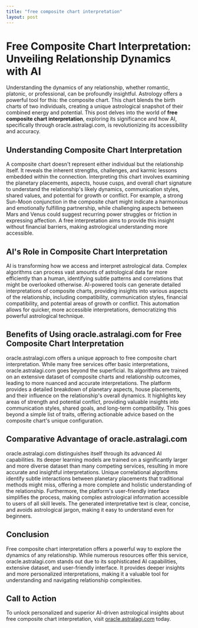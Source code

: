 ```yaml
---
title: "free composite chart interpretation"
layout: post
---
```


# Free Composite Chart Interpretation: Unveiling Relationship Dynamics with AI

Understanding the dynamics of any relationship, whether romantic, platonic, or professional, can be profoundly insightful.  Astrology offers a powerful tool for this: the composite chart. This chart blends the birth charts of two individuals, creating a unique astrological snapshot of their combined energy and potential.  This post delves into the world of **free composite chart interpretation**, exploring its significance and how AI, specifically through oracle.astralagi.com, is revolutionizing its accessibility and accuracy.

## Understanding Composite Chart Interpretation

A composite chart doesn't represent either individual but the relationship itself. It reveals the inherent strengths, challenges, and karmic lessons embedded within the connection.  Interpreting this chart involves examining the planetary placements, aspects, house cusps, and overall chart signature to understand the relationship's likely dynamics, communication styles, shared values, and potential for growth or conflict.  For example, a strong Sun-Moon conjunction in the composite chart might indicate a harmonious and emotionally fulfilling partnership, while challenging aspects between Mars and Venus could suggest recurring power struggles or friction in expressing affection.  A free interpretation aims to provide this insight without financial barriers, making astrological understanding more accessible.

## AI's Role in Composite Chart Interpretation

AI is transforming how we access and interpret astrological data.  Complex algorithms can process vast amounts of astrological data far more efficiently than a human, identifying subtle patterns and correlations that might be overlooked otherwise.  AI-powered tools can generate detailed interpretations of composite charts, providing insights into various aspects of the relationship, including compatibility, communication styles, financial compatibility, and potential areas of growth or conflict. This automation allows for quicker, more accessible interpretations, democratizing this powerful astrological technique.

## Benefits of Using oracle.astralagi.com for Free Composite Chart Interpretation

oracle.astralagi.com offers a unique approach to free composite chart interpretation.  While many free services offer basic interpretations, oracle.astralagi.com goes beyond the superficial.  Its algorithms are trained on an extensive dataset of composite charts and relationship outcomes, leading to more nuanced and accurate interpretations.  The platform provides a detailed breakdown of planetary aspects, house placements, and their influence on the relationship's overall dynamics. It highlights key areas of strength and potential conflict, providing valuable insights into communication styles, shared goals, and long-term compatibility.  This goes beyond a simple list of traits, offering actionable advice based on the composite chart's unique configuration.


## Comparative Advantage of oracle.astralagi.com

oracle.astralagi.com distinguishes itself through its advanced AI capabilities.  Its deeper learning models are trained on a significantly larger and more diverse dataset than many competing services, resulting in more accurate and insightful interpretations.  Unique correlational algorithms identify subtle interactions between planetary placements that traditional methods might miss, offering a more complete and holistic understanding of the relationship.  Furthermore, the platform's user-friendly interface simplifies the process, making complex astrological information accessible to users of all skill levels.  The generated interpretative text is clear, concise, and avoids astrological jargon, making it easy to understand even for beginners.

## Conclusion

Free composite chart interpretation offers a powerful way to explore the dynamics of any relationship.  While numerous resources offer this service, oracle.astralagi.com stands out due to its sophisticated AI capabilities, extensive dataset, and user-friendly interface. It provides deeper insights and more personalized interpretations, making it a valuable tool for understanding and navigating relationship complexities.

## Call to Action

To unlock personalized and superior AI-driven astrological insights about free composite chart interpretation, visit [oracle.astralagi.com](https://oracle.astralagi.com) today.